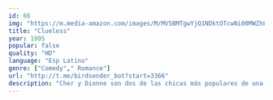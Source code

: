 ```yaml
---
id: 66
img: "https://m.media-amazon.com/images/M/MV5BMTgwYjQ1NDktOTcwNi00MWZhLTliYWQtZDg5NjZhY2U5ZTNlXkEyXkFqcGc@._V1_SX300.jpg"
title: "Clueless"
year: 1995
popular: false
quality: "HD"
language: "Esp Latino"
genre: ["Comedy"," Romance"]
url: "http://t.me/birdsender_bot?start=3366"
description: "Cher y Dionne son dos de las chicas más populares de una escuela secundaria de Beverly Hills. Su máxima preocupación es llevar la ropa más atractiva y ser tan populares como sea posible. Pero a pesar de su apariencia, Cher tiene un gran corazón."
---
```


